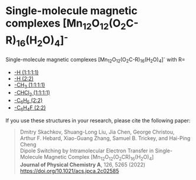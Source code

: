 # Single-molecule magnetic complexes [Mn<sub>12</sub>O<sub>12</sub>(O<sub>2</sub>C-R)<sub>16</sub>(H<sub>2</sub>O)<sub>4</sub>]<sup>-</sup>   

Single-molecule magnetic complexes [Mn<sub>12</sub>O<sub>12</sub>(O<sub>2</sub>C-R)<sub>16</sub>(H<sub>2</sub>O)<sub>4</sub>]<sup>-</sup> with R=   

   * [-H (1:1:1:1)](Mn12-H_1_1_1_1)
   * [-H (2:2)](Mn12-H_2_2)
   * [-CH<sub>3</sub> (1:1:1:1)](Mn12-CH3)
   * [-CHCl<sub>2</sub> (1:1:1:1)](Mn12-CHCl2)
   * [-C<sub>6</sub>H<sub>5</sub> (2:2)](Mn12-C6H5)
   * [-C<sub>6</sub>H<sub>4</sub>F (2:2)](Mn12-C6H4F)

If you use these structures in your research, please cite the following paper:

>Dmitry Skachkov, Shuang-Long Liu, Jia Chen, George Christou, Arthur F. Hebard, Xiao-Guang Zhang, Samuel B. Trickey, and Hai-Ping Cheng   
>Dipole Switching by Intramolecular Electron Transfer in Single-Molecule Magnetic Complex [Mn<sub>12</sub>O<sub>12</sub>(O<sub>2</sub>CR)<sub>16</sub>(H<sub>2</sub>O)<sub>4</sub>]   
>**Journal of Physical Chemistry A**, 126, 5265 (2022) https://doi.org/10.1021/acs.jpca.2c02585      


